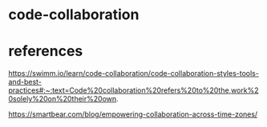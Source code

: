 # code-collaboration



# references

https://swimm.io/learn/code-collaboration/code-collaboration-styles-tools-and-best-practices#:~:text=Code%20collaboration%20refers%20to%20the,work%20solely%20on%20their%20own.

https://smartbear.com/blog/empowering-collaboration-across-time-zones/
